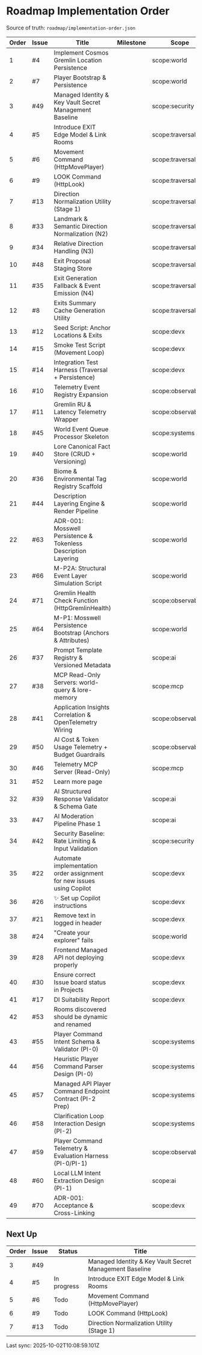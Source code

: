 # Roadmap Implementation Order

Source of truth: `roadmap/implementation-order.json`

| Order | Issue | Title                                                                 | Milestone | Scope               | Type        | Status      |
| ----- | ----- | --------------------------------------------------------------------- | --------- | ------------------- | ----------- | ----------- |
| 1     | #4    | Implement Cosmos Gremlin Location Persistence                         |           | scope:world         | feature     | Done        |
| 2     | #7    | Player Bootstrap & Persistence                                        |           | scope:world         | feature     | Done        |
| 3     | #49   | Managed Identity & Key Vault Secret Management Baseline               |           | scope:security      | infra       |             |
| 4     | #5    | Introduce EXIT Edge Model & Link Rooms                                |           | scope:traversal     | feature     | In progress |
| 5     | #6    | Movement Command (HttpMovePlayer)                                     |           | scope:traversal     | feature     | Todo        |
| 6     | #9    | LOOK Command (HttpLook)                                               |           | scope:traversal     | feature     | Todo        |
| 7     | #13   | Direction Normalization Utility (Stage 1)                             |           | scope:traversal     | feature     | Todo        |
| 8     | #33   | Landmark & Semantic Direction Normalization (N2)                      |           | scope:traversal     | feature     | Todo        |
| 9     | #34   | Relative Direction Handling (N3)                                      |           | scope:traversal     | feature     | Done        |
| 10    | #48   | Exit Proposal Staging Store                                           |           | scope:traversal     | feature     | Todo        |
| 11    | #35   | Exit Generation Fallback & Event Emission (N4)                        |           | scope:traversal     | feature     | Todo        |
| 12    | #8    | Exits Summary Cache Generation Utility                                |           | scope:traversal     | feature     | Todo        |
| 13    | #12   | Seed Script: Anchor Locations & Exits                                 |           | scope:devx          | feature     | Todo        |
| 14    | #15   | Smoke Test Script (Movement Loop)                                     |           | scope:devx          | test        | Todo        |
| 15    | #14   | Integration Test Harness (Traversal + Persistence)                    |           | scope:devx          | test        |             |
| 16    | #10   | Telemetry Event Registry Expansion                                    |           | scope:observability | feature     | Todo        |
| 17    | #11   | Gremlin RU & Latency Telemetry Wrapper                                |           | scope:observability | feature     | Todo        |
| 18    | #45   | World Event Queue Processor Skeleton                                  |           | scope:systems       | feature     | Todo        |
| 19    | #40   | Lore Canonical Fact Store (CRUD + Versioning)                         |           | scope:world         | feature     | Todo        |
| 20    | #36   | Biome & Environmental Tag Registry Scaffold                           |           | scope:world         | feature     | Todo        |
| 21    | #44   | Description Layering Engine & Render Pipeline                         |           | scope:world         | feature     | Todo        |
| 22    | #63   | ADR-001: Mosswell Persistence & Tokenless Description Layering        |           | scope:world         | docs        |             |
| 23    | #66   | M-P2A: Structural Event Layer Simulation Script                       |           | scope:world         | test        |             |
| 24    | #71   | Gremlin Health Check Function (HttpGremlinHealth)                     |           | scope:observability | feature     |             |
| 25    | #64   | M-P1: Mosswell Persistence Bootstrap (Anchors & Attributes)           |           | scope:world         | feature     |             |
| 26    | #37   | Prompt Template Registry & Versioned Metadata                         |           | scope:ai            | feature     | Todo        |
| 27    | #38   | MCP Read-Only Servers: world-query & lore-memory                      |           | scope:mcp           | feature     | Todo        |
| 28    | #41   | Application Insights Correlation & OpenTelemetry Wiring               |           | scope:observability | infra       | Todo        |
| 29    | #50   | AI Cost & Token Usage Telemetry + Budget Guardrails                   |           | scope:observability | feature     |             |
| 30    | #46   | Telemetry MCP Server (Read-Only)                                      |           | scope:mcp           | feature     | Todo        |
| 31    | #52   | Learn more page                                                       |           |                     | enhancement | Todo        |
| 32    | #39   | AI Structured Response Validator & Schema Gate                        |           | scope:ai            | feature     | Todo        |
| 33    | #47   | AI Moderation Pipeline Phase 1                                        |           | scope:ai            | feature     | Todo        |
| 34    | #42   | Security Baseline: Rate Limiting & Input Validation                   |           | scope:security      | infra       | Todo        |
| 35    | #22   | Automate implementation order assignment for new issues using Copilot |           | scope:devx          | enhancement | Done        |
| 36    | #26   | ✨ Set up Copilot instructions                                        |           | scope:devx          | enhancement | Done        |
| 37    | #21   | Remove text in logged in header                                       |           | scope:devx          | enhancement | Done        |
| 38    | #24   | "Create your explorer" fails                                          |           | scope:world         | bug         | Done        |
| 39    | #28   | Frontend Managed API not deploying properly                           |           | scope:devx          | bug         | Done        |
| 40    | #30   | Ensure correct Issue board status in Projects                         |           | scope:devx          | enhancement | Done        |
| 41    | #17   | DI Suitability Report                                                 |           | scope:devx          | docs        |             |
| 42    | #53   | Rooms discovered should be dynamic and renamed                        |           |                     |             | Todo        |
| 43    | #55   | Player Command Intent Schema & Validator (PI-0)                       |           | scope:systems       | feature     | Todo        |
| 44    | #56   | Heuristic Player Command Parser Design (PI-0)                         |           | scope:systems       | feature     | Todo        |
| 45    | #57   | Managed API Player Command Endpoint Contract (PI-2 Prep)              |           | scope:systems       | feature     | Todo        |
| 46    | #58   | Clarification Loop Interaction Design (PI-2)                          |           | scope:systems       | feature     | Todo        |
| 47    | #59   | Player Command Telemetry & Evaluation Harness (PI-0/PI-1)             |           | scope:observability | test        |             |
| 48    | #60   | Local LLM Intent Extraction Design (PI-1)                             |           | scope:ai            | feature     | Todo        |
| 49    | #70   | ADR-001: Acceptance & Cross-Linking                                   |           | scope:devx          | docs        |             |

## Next Up

| Order | Issue | Status      | Title                                                   |
| ----- | ----- | ----------- | ------------------------------------------------------- |
| 3     | #49   |             | Managed Identity & Key Vault Secret Management Baseline |
| 4     | #5    | In progress | Introduce EXIT Edge Model & Link Rooms                  |
| 5     | #6    | Todo        | Movement Command (HttpMovePlayer)                       |
| 6     | #9    | Todo        | LOOK Command (HttpLook)                                 |
| 7     | #13   | Todo        | Direction Normalization Utility (Stage 1)               |

Last sync: 2025-10-02T10:08:59.101Z
